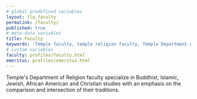 ```yaml
---
# global predefined variables
layout: tla_faculty
permalink: /faculty/
published: true
# meta-data variables
title: Faculty
keywords: 'Temple faculty, temple religion faculty, Temple Department of Religion'
# custom variables
faculty: profiles/faculty.html
emeritus: profiles/emeritus.html
---
```

Temple's Department of Religion faculty specialize in Buddhist, Islamic, Jewish, African American and Christian studies with an emphasis on the comparison and intersection of their traditions.
